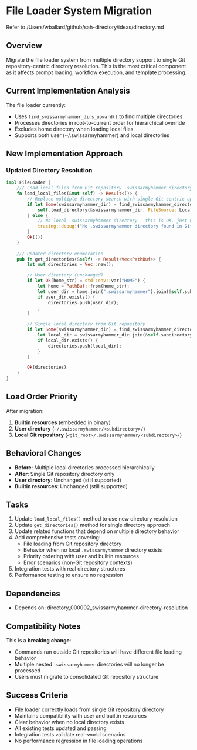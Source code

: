 # File Loader System Migration

Refer to /Users/wballard/github/sah-directory/ideas/directory.md

## Overview  
Migrate the file loader system from multiple directory support to single Git repository-centric directory resolution. This is the most critical component as it affects prompt loading, workflow execution, and template processing.

## Current Implementation Analysis
The file loader currently:
- Uses `find_swissarmyhammer_dirs_upward()` to find multiple directories 
- Processes directories in root-to-current order for hierarchical override
- Excludes home directory when loading local files
- Supports both user (~/.swissarmyhammer) and local directories

## New Implementation Approach

### Updated Directory Resolution
```rust
impl FileLoader {
    /// Load local files from Git repository .swissarmyhammer directory only
    fn load_local_files(&mut self) -> Result<()> {
        // Replace multiple directory search with single Git-centric approach
        if let Some(swissarmyhammer_dir) = find_swissarmyhammer_directory() {
            self.load_directory(&swissarmyhammer_dir, FileSource::Local)?;
        } else {
            // No local .swissarmyhammer directory - this is OK, just no local files
            tracing::debug!("No .swissarmyhammer directory found in Git repository");
        }
        Ok(())
    }
    
    /// Updated directory enumeration  
    pub fn get_directories(&self) -> Result<Vec<PathBuf>> {
        let mut directories = Vec::new();

        // User directory (unchanged)
        if let Ok(home_str) = std::env::var("HOME") {
            let home = PathBuf::from(home_str);
            let user_dir = home.join(".swissarmyhammer").join(&self.subdirectory);
            if user_dir.exists() {
                directories.push(user_dir);
            }
        }

        // Single local directory from Git repository
        if let Some(swissarmyhammer_dir) = find_swissarmyhammer_directory() {
            let local_dir = swissarmyhammer_dir.join(&self.subdirectory);
            if local_dir.exists() {
                directories.push(local_dir);
            }
        }

        Ok(directories)
    }
}
```

## Load Order Priority
After migration:
1. **Builtin resources** (embedded in binary)
2. **User directory** (`~/.swissarmyhammer/<subdirectory>/`)  
3. **Local Git repository** (`<git_root>/.swissarmyhammer/<subdirectory>/`)

## Behavioral Changes
- **Before**: Multiple local directories processed hierarchically
- **After**: Single Git repository directory only
- **User directory**: Unchanged (still supported)
- **Builtin resources**: Unchanged (still supported)

## Tasks
1. Update `load_local_files()` method to use new directory resolution
2. Update `get_directories()` method for single directory approach  
3. Update related functions that depend on multiple directory behavior
4. Add comprehensive tests covering:
   - File loading from Git repository directory
   - Behavior when no local `.swissarmyhammer` directory exists
   - Priority ordering with user and builtin resources
   - Error scenarios (non-Git repository contexts)
5. Integration tests with real directory structures
6. Performance testing to ensure no regression

## Dependencies
- Depends on: directory_000002_swissarmyhammer-directory-resolution

## Compatibility Notes  
This is a **breaking change**:
- Commands run outside Git repositories will have different file loading behavior
- Multiple nested `.swissarmyhammer` directories will no longer be processed
- Users must migrate to consolidated Git repository structure

## Success Criteria
- File loader correctly loads from single Git repository directory
- Maintains compatibility with user and builtin resources
- Clear behavior when no local directory exists
- All existing tests updated and passing
- Integration tests validate real-world scenarios
- No performance regression in file loading operations